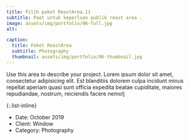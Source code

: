 ```yaml
---
title: Pilih paket ReastArea.11
subtitle: Paet untuk keperluan publik reast area .
image: assets/img/portfolio/06-full.jpg
alt: 

caption:
  title: Paket ReastArea
  subtitle: Photography
  thumbnail: assets/img/portfolio/06-thumbnail.jpg
---
```

Use this area to describe your project. Lorem ipsum dolor sit amet, consectetur adipisicing elit. Est blanditiis dolorem culpa incidunt minus    repellat aperiam quasi sunt officia expedita beatae cupiditate, maiores repudiandae, nostrum, reiciendis facere nemo!j

{:.list-inline}
- Date: October 2019
- Client: Window
- Category: Photography

